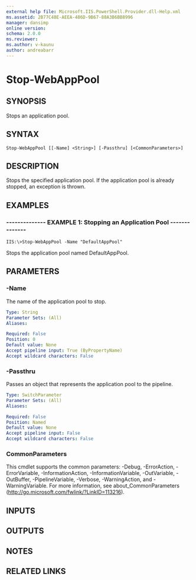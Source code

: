 ```yaml
---
external help file: Microsoft.IIS.PowerShell.Provider.dll-Help.xml
ms.assetid: 2B77C48E-AEEA-486D-9B67-88A3B6BB8996
manager: dansimp
online version: 
schema: 2.0.0
ms.reviewer:
ms.author: v-kaunu
author: andreabarr
---
```


# Stop-WebAppPool

## SYNOPSIS
Stops an application pool.

## SYNTAX

```
Stop-WebAppPool [[-Name] <String>] [-Passthru] [<CommonParameters>]
```

## DESCRIPTION
Stops the specified application pool. If the application pool is already stopped, an exception is thrown.

## EXAMPLES

### -------------- EXAMPLE 1: Stopping an Application Pool --------------
```
IIS:\>Stop-WebAppPool -Name "DefaultAppPool"
```

Stops the application pool named DefaultAppPool.

## PARAMETERS

### -Name
The name of the application pool to stop.

```yaml
Type: String
Parameter Sets: (All)
Aliases: 

Required: False
Position: 0
Default value: None
Accept pipeline input: True (ByPropertyName)
Accept wildcard characters: False
```

### -Passthru
Passes an object that represents the application pool to the pipeline.

```yaml
Type: SwitchParameter
Parameter Sets: (All)
Aliases: 

Required: False
Position: Named
Default value: None
Accept pipeline input: False
Accept wildcard characters: False
```

### CommonParameters
This cmdlet supports the common parameters: -Debug, -ErrorAction, -ErrorVariable, -InformationAction, -InformationVariable, -OutVariable, -OutBuffer, -PipelineVariable, -Verbose, -WarningAction, and -WarningVariable. For more information, see about_CommonParameters (http://go.microsoft.com/fwlink/?LinkID=113216).

## INPUTS

## OUTPUTS

## NOTES

## RELATED LINKS

